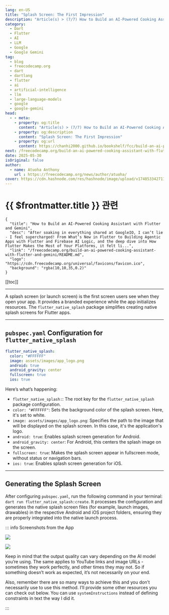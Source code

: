 ```yaml
---
lang: en-US
title: "Splash Screen: The First Impression"
description: "Article(s) > (7/7) How to Build an AI-Powered Cooking Assistant with Flutter and Gemini"
category:
  - Dart
  - Flutter
  - AI
  - LLM
  - Google
  - Google Gemini
tag:
  - blog
  - freecodecamp.org
  - dart
  - dartlang
  - flutter
  - ai
  - artificial-intelligence
  - llm
  - large-language-models
  - google
  - google-gemini
head:
  - - meta:
    - property: og:title
      content: "Article(s) > (7/7) How to Build an AI-Powered Cooking Assistant with Flutter and Gemini"
    - property: og:description
      content: "Splash Screen: The First Impression"
    - property: og:url
      content: https://chanhi2000.github.io/bookshelf/fcc/build-an-ai-powered-cooking-assistant-with-flutter-and-gemini/splash-screen-the-first-impression.html
next: /freecodecamp.org/build-an-ai-powered-cooking-assistant-with-flutter-and-gemini/README.md#wrapping-up
date: 2025-05-30
isOriginal: false
author:
  - name: Atuoha Anthony
    url : https://freecodecamp.org/news/author/atuoha/
cover: https://cdn.hashnode.com/res/hashnode/image/upload/v1748533427117/1c8c2384-c6a3-4ad8-ab40-1eee65b2c914.png
---
```


# {{ $frontmatter.title }} 관련

```component VPCard
{
  "title": "How to Build an AI-Powered Cooking Assistant with Flutter and Gemini",
  "desc": "After soaking in everything shared at GoogleIO, I can’t lie - I feel supercharged! From What’s New in Flutter to Building Agentic Apps with Flutter and Firebase AI Logic, and the deep dive into How Flutter Makes the Most of Your Platforms, it felt li...",
  "link": "/freecodecamp.org/build-an-ai-powered-cooking-assistant-with-flutter-and-gemini/README.md",
  "logo": "https://cdn.freecodecamp.org/universal/favicons/favicon.ico",
  "background": "rgba(10,10,35,0.2)"
}
```

[[toc]]

---

<SiteInfo
  name="How to Build an AI-Powered Cooking Assistant with Flutter and Gemini"
  desc="After soaking in everything shared at GoogleIO, I can’t lie - I feel supercharged! From What’s New in Flutter to Building Agentic Apps with Flutter and Firebase AI Logic, and the deep dive into How Flutter Makes the Most of Your Platforms, it felt li..."
  url="https://freecodecamp.org/news/build-an-ai-powered-cooking-assistant-with-flutter-and-gemini#heading-splash-screen-the-first-impression"
  logo="https://cdn.freecodecamp.org/universal/favicons/favicon.ico"
  preview="https://cdn.hashnode.com/res/hashnode/image/upload/v1748533427117/1c8c2384-c6a3-4ad8-ab40-1eee65b2c914.png"/>

A splash screen (or launch screen) is the first screen users see when they open your app. It provides a branded experience while the app initializes resources. The `flutter_native_splash` package simplifies creating native splash screens for Flutter apps.

---

## <VPIcon icon="iconfont icon-yaml"/>`pubspec.yaml` Configuration for `flutter_native_splash`

```yaml title="pubspec.yaml"
flutter_native_splash:
  color: "#FFFFFF"
  image: assets/images/app_logo.png
  android: true
  android_gravity: center
  fullscreen: true
  ios: true
```

Here’s what’s happening:

- `flutter_native_splash:`: The root key for the `flutter_native_splash` package configuration.
- `color: "#FFFFFF"`: Sets the background color of the splash screen. Here, it's set to white.
- `image: assets/images/app_logo.png`: Specifies the path to the image that will be displayed on the splash screen. In this case, it's the application's logo.
- `android: true`: Enables splash screen generation for Android.
- `android_gravity: center`: For Android, this centers the splash image on the screen.
- `fullscreen: true`: Makes the splash screen appear in fullscreen mode, without status or navigation bars.
- `ios: true`: Enables splash screen generation for iOS.

---

## Generating the Splash Screen

After configuring <VPIcon icon="iconfont icon-yaml"/>`pubspec.yaml`, run the following command in your terminal: `dart run flutter_native_splash:create`. It processes the configuration and generates the native splash screen files (for example, launch images, drawables) in the respective Android and iOS project folders, ensuring they are properly integrated into the native launch process.

::: info Screenshots from the App

![](https://cdn.hashnode.com/res/hashnode/image/upload/v1748068995235/d84ad92d-a686-43ee-a34c-89f2d6bf7e17.png)

![](https://cdn.hashnode.com/res/hashnode/image/upload/v1748069008469/f5fecee8-93dd-46ef-92ae-bd8c5413b3a7.png)

Keep in mind that the output quality can vary depending on the AI model you’re using. The same applies to YouTube links and image URLs - sometimes they work perfectly, and other times they may not. So if something doesn’t work as expected, it’s not necessarily on your end.

Also, remember there are so many ways to achieve this and you don’t necessarily use to use this method. I’ll provide some other resources you can check out below. You can use `systemInstructions` instead of defining constraints in text the way I did it.

<SiteInfo
  name="Atuoha/snap2chef_ai"
  desc="Article: Snap, upload or record and generate a food/snack/drink receipe and preparation process with a possible Image and Youtube Link using Gemini and Flutter https://atuoha.hashnode.dev/building-..."
  url="https://github.com/Atuoha/snap2chef_ai/"
  logo="https://github.githubassets.com/favicons/favicon-dark.svg"
  preview="https://opengraph.githubassets.com/549ccdc86b82325180b45eba6e7aedcdd854da7de43b8ea0f7e8b2efee657ff5/Atuoha/snap2chef_ai"/>

:::

